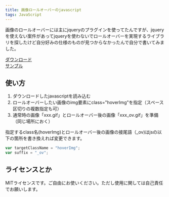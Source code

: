 ```yaml
---
title: 画像ロールオーバーのjavascript
tags: JavaScript
---
```


画像のロールオーバーには主にjqueryのプラグインを使ってたんですが、jqueryを使えない案件があってjqueryを使わないでロールオーバーを実現するライブラリを探したけど自分好みの仕様のものが見つからなかったんで自分で書いてみました。

[ダウンロード](/sample/2008-03-12-12232403/rollover.js)  
[サンプル](/sample/2008-03-12-12232403/index.html)

使い方
--------------

1. ダウンロードしたjavascriptを読み込む
2. ロールオーバーしたい画像のimg要素にclass="hoverImg"を指定（スペース区切りの複数指定も可）
3. 通常時の画像「xxx.gif」とロールオーバー後の画像「xxx_ov.gif」を準備（同じ場所におく）

指定するclass名(hoverImg)とロールオーバー後の画像の接尾語（_ov)はjsの以下の箇所を書き換えれば変更できます。

```javascript
var targetClassName = "hoverImg";
var suffix = "_ov";
```

ライセンスとか
--------------

MITライセンスです。ご自由にお使いください。ただし使用に関しては自己責任でお願いします。
